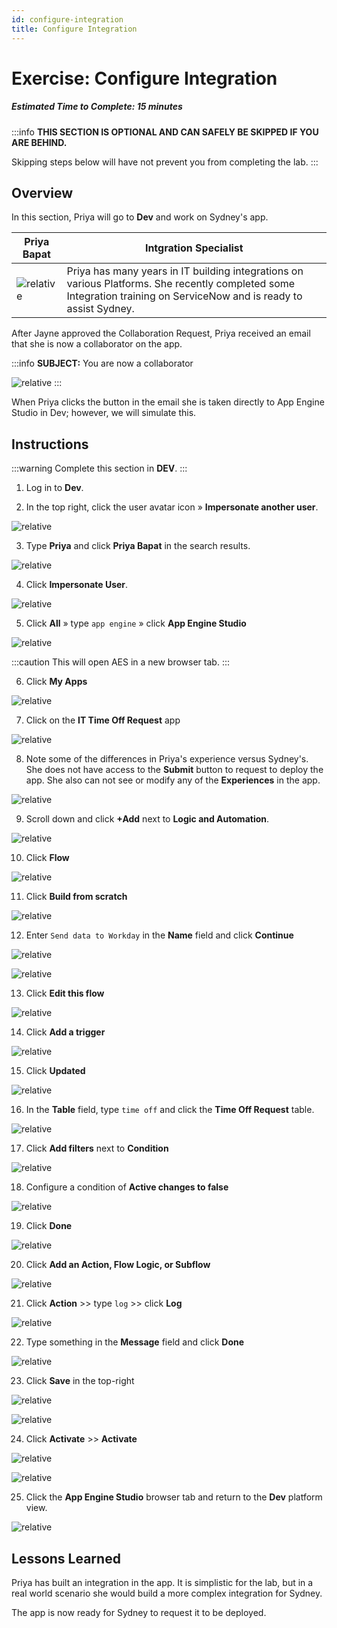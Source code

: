 ```yaml
---
id: configure-integration
title: Configure Integration
---
```

# Exercise: Configure Integration

##### Estimated Time to Complete: 15 minutes

:::info
**THIS SECTION IS OPTIONAL AND CAN SAFELY BE SKIPPED IF YOU ARE BEHIND.**

Skipping steps below will have not prevent you from completing the lab.
:::

## Overview

In this section, Priya will go to **Dev** and work on Sydney's app.

| Priya Bapat | Intgration Specialist
|--|--
| ![relative](/img/lab-aemc/Priya.png) | Priya has many years in IT building integrations on various Platforms. She recently completed some Integration training on ServiceNow and is ready to assist Sydney.


After Jayne approved the Collaboration Request, Priya received an email that she is now a collaborator on the app.

:::info
**SUBJECT:** You are now a collaborator

![relative](/img/lab-aemc/2023-07-11-20-59-36.png)
:::

When Priya clicks the button in the email she is taken directly to App Engine Studio in Dev; however, we will simulate this.

## Instructions

:::warning
Complete this section in **DEV**.
:::

1. Log in to **Dev**.


2. In the top right, click the user avatar icon » **Impersonate another user**.

![relative](/img/lab-aemc/2023-07-11-20-50-38.png)

3. Type **Priya** and click **Priya Bapat** in the search results.

![relative](/img/lab-aemc/2023-07-11-20-56-14.png)

4. Click **Impersonate User**. 

![relative](/img/lab-aemc/2023-03-14-12-34-24.png)

5. Click **All** » type ```app engine``` » click **App Engine Studio**

![relative](/img/lab-aemc/2023-07-11-17-18-49.png)

:::caution
This will open AES in a new browser tab.
:::

6. Click **My Apps** 

![relative](/img/lab-aemc/2023-07-11-21-26-37.png)

7. Click on the **IT Time Off Request** app

![relative](/img/lab-aemc/2023-07-11-21-27-20.png)

8. Note some of the differences in Priya's experience versus Sydney's. She does not have access to the **Submit** button to request to deploy the app.  She also can not see or modify any of the **Experiences** in the app. 

![relative](/img/lab-aemc/2023-07-11-21-29-13.png)

9. Scroll down and click **+Add** next to **Logic and Automation**.

![relative](/img/lab-aemc/2023-07-11-21-31-14.png)

10. Click **Flow**

![relative](/img/lab-aemc/2023-07-11-21-31-35.png)

11. Click **Build from scratch**

![relative](/img/lab-aemc/2023-07-11-21-31-59.png)

12. Enter ```Send data to Workday``` in the **Name** field and click **Continue**

![relative](/img/lab-aemc/2023-07-11-21-34-10.png)

![relative](/img/lab-aemc/2023-07-11-21-34-43.png)

13. Click **Edit this flow**

![relative](/img/lab-aemc/2023-07-11-21-35-23.png)

14. Click **Add a trigger**

![relative](/img/lab-aemc/2023-07-11-21-36-31.png)

15. Click **Updated**

![relative](/img/lab-aemc/2023-07-11-21-37-01.png)

16. In the **Table** field, type ```time off``` and click the **Time Off Request** table.

![relative](/img/lab-aemc/2023-07-11-21-37-53.png)

17. Click **Add filters** next to **Condition**

![relative](/img/lab-aemc/2023-07-11-21-45-26.png)

18. Configure a condition of **Active changes to false**

![relative](/img/lab-aemc/2023-07-11-21-47-04.png)

19. Click **Done**

![relative](/img/lab-aemc/2023-07-11-21-38-16.png)

20. Click **Add an Action, Flow Logic, or Subflow**

![relative](/img/lab-aemc/2023-07-11-21-38-51.png)

21. Click **Action** >> type ```log``` >> click **Log**

![relative](/img/lab-aemc/2023-07-11-21-43-05.png)

22. Type something in the **Message** field and click **Done**

![relative](/img/lab-aemc/2023-07-11-21-44-16.png)

23. Click **Save** in the top-right

![relative](/img/lab-aemc/2023-07-11-21-44-55.png)

![relative](/img/lab-aemc/2023-07-11-21-47-29.png)

24. Click **Activate** >> **Activate**

![relative](/img/lab-aemc/2023-07-11-21-48-02.png)

![relative](/img/lab-aemc/2023-07-11-21-48-50.png)

25. Click the **App Engine Studio** browser tab and return to the **Dev** platform view.

![relative](/img/lab-aemc/2023-07-11-21-52-42.png)

## Lessons Learned

Priya has built an integration in the app. It is simplistic for the lab, but in a real world scenario she would build a more complex integration for Sydney. 

The app is now ready for Sydney to request it to be deployed. 